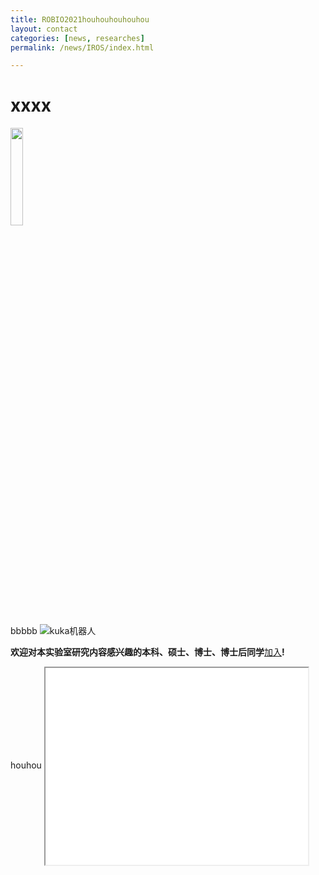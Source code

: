 ```yaml
---
title: ROBIO2021houhouhouhouhou
layout: contact
categories: [news, researches]
permalink: /news/IROS/index.html

---
```

# xxxx

<img
    src="/images/team/chengwanli.jpg"
    width="20%"
    height="20%"
/>

bbbbb
![kuka机器人](https://i.loli.net/2021/07/09/TAXE3hmJugNevwB.png) 


<p><strong>欢迎对本实验室研究内容感兴趣的本科、硕士、博士、博士后同学</strong><a href="/contact/#open-positions">加入</a><strong>!</strong></p>
houhou
<iframe
    align="center"
    src="//player.bilibili.com/player.html?aid=419156649&bvid=BV1NV411s7tj&cid=370951068&page=1"
    width="420"
    height="315"
>
</iframe>


         
           